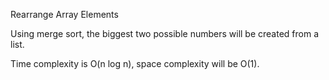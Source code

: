 Rearrange Array Elements

Using merge sort, the biggest two possible numbers will be created from
a list. 

Time complexity is O(n log n), space complexity will be O(1).